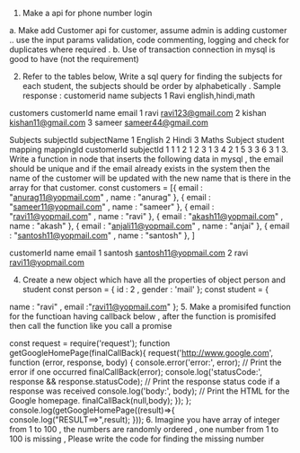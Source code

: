 1. Make a api for phone number login

a. Make add Customer api for customer, assume admin is adding customer .. use the input params validation, code commenting, logging and check for duplicates where required . b. Use of transaction connection in mysql is good to have (not the requirement)

2. Refer to the tables below, Write a sql query for finding the subjects for each student, the subjects should be order by alphabetically . Sample response : customerid name subjects 1 Ravi english,hindi,math

customers customerId name email 1 ravi ravi123@gmail.com 2 kishan kishan11@gmail.com 3 sameer sameer44@gmail.com

Subjects subjectId subjectName 1 English 2 Hindi 3 Maths Subject student mapping mappingId customerId subjectId 1 1 1 2 1 2 3 1 3 4 2 1 5 3 3 6 3 1 3. Write a function in node that inserts the following data in mysql , the email should be unique and if the email already exists in the system then the name of the customer will be updated with the new name that is there in the array for that customer. const customers = [{ email : "anurag11@yopmail.com" , name : "anurag" }, { email : "sameer11@yopmail.com" , name : "sameer" }, { email : "ravi11@yopmail.com" , name : "ravi" }, { email : "akash11@yopmail.com" , name : "akash" }, { email : "anjali11@yopmail.com" , name : "anjai" }, { email : "santosh11@yopmail.com" , name : "santosh" }, ]

customerId name email 1 santosh santosh11@yopmail.com 2 ravi ravi11@yopmail.com

4. Create a new object which have all the properties of object person and student const person = { id : 2 , gender : 'mail' }; const student = {

name : "ravi" , email :"ravi11@yopmail.com" }; 5. Make a promisifed function for the functioan having callback below , after the function is promisifed then call the function like you call a promise

const request = require('request'); function getGoogleHomePage(finalCallBack){ request('http://www.google.com', function (error, response, body) { console.error('error:', error); // Print the error if one occurred finalCallBack(error); console.log('statusCode:', response && response.statusCode); // Print the response status code if a response was received console.log('body:', body); // Print the HTML for the Google homepage. finalCallBack(null,body); }); }; console.log(getGoogleHomePage((result)=>{ console.log("RESULT==>",result); })); 6. Imagine you have array of integer from 1 to 100 , the numbers are randomly ordered , one number from 1 to 100 is missing , Please write the code for finding the missing number
